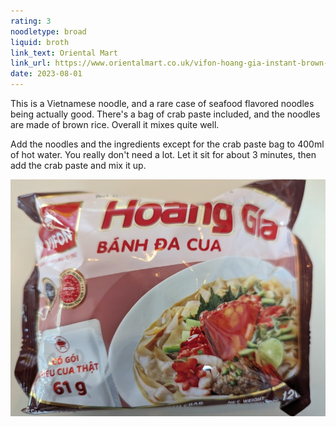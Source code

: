 ```yaml
---
rating: 3
noodletype: broad
liquid: broth
link_text: Oriental Mart
link_url: https://www.orientalmart.co.uk/vifon-hoang-gia-instant-brown-rice-noodles-with-crab-banh-da-cua
date: 2023-08-01
---
```


This is a Vietnamese noodle, and a rare case of seafood flavored noodles being actually good. There's a bag of crab paste included, and the noodles are made of brown rice. Overall it mixes quite well. 

Add the noodles and the ingredients except for the crab paste bag to 400ml of hot water. You really don't need a lot. Let it sit for about 3 minutes, then add the crab paste and mix it up. 


![](images/048.jpg)